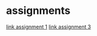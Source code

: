 # assignments
[link assignment 1](https://github.com/IlseHuppertz/assignments/blob/master/Assignment_week_2%20(1).ipynb)
[link assignment 3](https://github.com/IlseHuppertz/assignments/blob/master/Assignment_week_5%20(1).ipynb)
